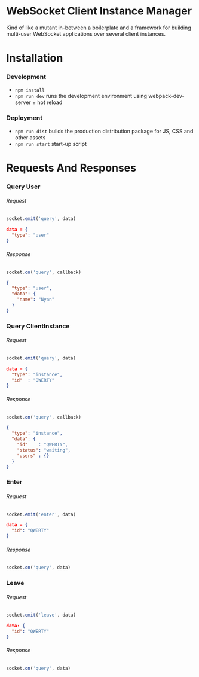 # WebSocket Client Instance Manager

Kind of like a mutant in-between a boilerplate and a framework for building multi-user WebSocket applications over several client instances.

# Installation

### Development

* `npm install`
* `npm run dev` runs the development environment using webpack-dev-server + hot reload

### Deployment

* `npm run dist` builds the production distribution package for JS, CSS and other assets
* `npm run start` start-up script

# Requests And Responses

### Query User

###### Request
```js
socket.emit('query', data)
```
```json
data = {
  "type": "user"
}
```
###### Response
```js
socket.on('query', callback)
```
```json
{
  "type": "user",
  "data": {
    "name": "Nyan"
  }
}
```

### Query ClientInstance
###### Request
```js
socket.emit('query', data)
```
```json
data = {
  "type": "instance",
  "id"  : "QWERTY"
}
```
###### Response
```js
socket.on('query', callback)
```
```json
{
  "type": "instance",
  "data": {
    "id"    : "QWERTY",
    "status": "waiting",
    "users" : {}
  }
}
```

### Enter
###### Request
```js
socket.emit('enter', data)
```
```json
data = {
  "id": "QWERTY"
}
```
###### Response
```js
socket.on('query', data)
```

### Leave
###### Request
```js
socket.emit('leave', data)
```
```json
data: {
  "id": "QWERTY"
}
```
###### Response
```js
socket.on('query', data)
```
